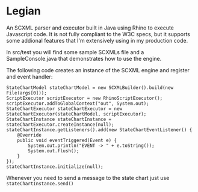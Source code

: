 Legian
======

An SCXML parser and executor built in Java using Rhino to execute
Javascript code. It is not fully compliant to the W3C specs, but
it supports some addional features that I'm extensively using in
 my production code.

In src/test you will find some sample SCXMLs file and a SampleConsole.java
that demonstrates how to use the engine.

The following code creates an instance of the SCXML engine and register and event handler:

```
StateChartModel stateChartModel = new SCXMLBuilder().build(new File(args[0]));
ScriptExecutor scriptExecutor = new RhinoScriptExecutor();
scriptExecutor.addToGlobalContext("out", System.out);
StateChartExecutor stateChartExecutor = new StateChartExecutor(stateChartModel, scriptExecutor);
StateChartInstance stateChartInstance = stateChartExecutor.createInstance(null);
stateChartInstance.getListeners().add(new StateChartEventListener() {
    @Override
    public void eventTriggered(Event e) {
        System.out.println("EVENT -> " + e.toString());
        System.out.flush();
    }
});
stateChartInstance.initialize(null);
```

Whenever you need to send a message to the state chart just use `stateChartInstance.send()`


